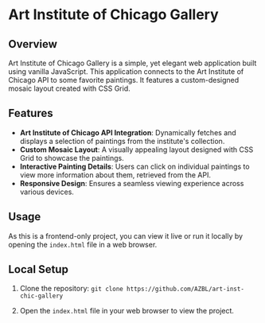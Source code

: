 # Art Institute of Chicago Gallery

## Overview

Art Institute of Chicago Gallery is a simple, yet elegant web application built using vanilla JavaScript. This application connects to the Art Institute of Chicago API to some favorite paintings. It features a custom-designed mosaic layout created with CSS Grid.

## Features

- **Art Institute of Chicago API Integration**: Dynamically fetches and displays a selection of paintings from the institute's collection.
- **Custom Mosaic Layout**: A visually appealing layout designed with CSS Grid to showcase the paintings.
- **Interactive Painting Details**: Users can click on individual paintings to view more information about them, retrieved from the API.
- **Responsive Design**: Ensures a seamless viewing experience across various devices.

## Usage

As this is a frontend-only project, you can view it live or run it locally by opening the `index.html` file in a web browser.

## Local Setup

1. Clone the repository:
   `git clone https://github.com/AZBL/art-inst-chic-gallery`

2. Open the `index.html` file in your web browser to view the project.
